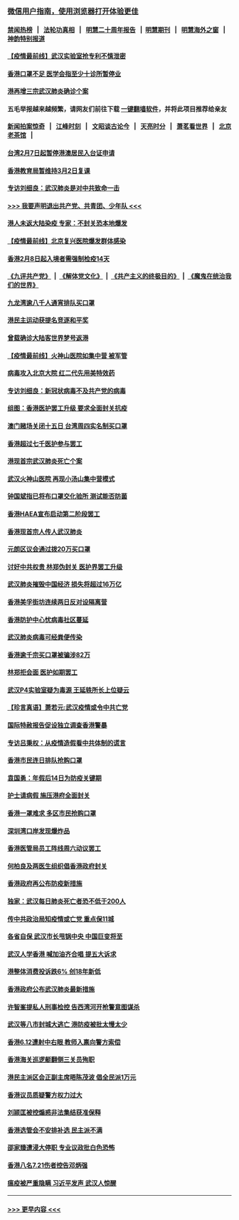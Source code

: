 ### [微信用户指南，使用浏览器打开体验更佳](https://github.com/gfw-breaker/banned-news1/blob/master/indexes/wechat-guide.md?t=0)
#### [禁闻热榜](热点新闻.md?t=0)  &nbsp;&nbsp;|&nbsp;&nbsp; [法轮功真相](https://github.com/gfw-breaker/truth/blob/master/README.md?t=0) &nbsp;&nbsp;|&nbsp;&nbsp; [明慧二十周年报告](https://github.com/gfw-breaker/mh-reports/blob/master/README.md?t=0) &nbsp;&nbsp;|&nbsp;&nbsp;[明慧期刊](https://github.com/gfw-breaker/mh-qikan) &nbsp;&nbsp;|&nbsp;&nbsp; [明慧海外之窗](https://github.com/gfw-breaker/mh-news/blob/master/README.md?t=0) &nbsp;&nbsp;|&nbsp;&nbsp; [神韵特别报道](https://github.com/gfw-breaker/mh-news/blob/master/shenyun.md?t=0)
#### [【疫情最前线】武汉实验室抢专利不慎泄密](../pages/nsc415/n11850310.md?t=02080022) 
#### [香港口罩不足 医学会指至少十诊所暂停业](../pages/nsc415/n11850301.md?t=02080022) 
#### [港再增三宗武汉肺炎确诊个案](../pages/nsc415/n11850328.md?t=02080022) 
#### 五毛举报越来越频繁，请网友们前往下载 [一键翻墙软件](https://github.com/gfw-breaker/ssr-accounts)，并将此项目推荐给亲友
#### [新闻拍案惊奇](https://github.com/gfw-breaker/banned-news1/blob/master/pages/link4.md) &nbsp;&nbsp;|&nbsp;&nbsp; [江峰时刻](https://github.com/gfw-breaker/banned-news1/blob/master/pages/link4.md) &nbsp;&nbsp;|&nbsp;&nbsp; [文昭谈古论今](https://github.com/gfw-breaker/banned-news1/blob/master/pages/link4.md) &nbsp;&nbsp;|&nbsp;&nbsp; [天亮时分](https://github.com/gfw-breaker/banned-news1/blob/master/pages/link4.md) &nbsp;&nbsp;|&nbsp;&nbsp; [萧茗看世界](https://github.com/gfw-breaker/banned-news1/blob/master/pages/link4.md) &nbsp;&nbsp;|&nbsp;&nbsp; [北京老茶馆](https://github.com/gfw-breaker/banned-news1/blob/master/pages/link4.md) &nbsp;&nbsp;|&nbsp;&nbsp; 
#### [台湾2月7日起暂停港澳居民入台证申请](../pages/nsc415/n11850304.md?t=02080022) 
#### [香港教育局暂维持3月2日复课](../pages/nsc415/n11850260.md?t=02080022) 
#### [专访刘细良：武汉肺炎是对中共致命一击](../pages/nsc415/n11849934.md?t=02080022) 
#### [>>> 我要声明退出共产党、共青团、少年队 <<<](https://github.com/begood0513/goodnews/blob/master/quit/letter.md) 
#### [港人未返大陆染疫 专家：不封关恐本地爆发](../pages/nsc415/n11848021.md?t=02080022) 
#### [【疫情最前线】北京复兴医院爆发群体感染](../pages/nsc415/n11847626.md?t=02080022) 
#### [香港2月8日起入境者需强制检疫14天](../pages/nsc415/n11847658.md?t=02080022) 
#### [《九评共产党》](https://github.com/begood0513/9ping.md/blob/master/README.md) &nbsp;|&nbsp; [《解体党文化》](../../../../jtdwh.md/blob/master/README.md)  &nbsp;|&nbsp; [《共产主义的终极目的》](../../../../gczydzjmd.md/blob/master/README.md) &nbsp;|&nbsp; [《魔鬼在统治我们的世界》](../../../../mgztzwmdsj.md/blob/master/README.md) 
#### [九龙湾逾八千人通宵排队买口罩](../pages/nsc415/n11847647.md?t=02080022) 
#### [港民主运动获提名竞逐和平奖](../pages/nsc415/n11847633.md?t=02080022) 
#### [曾载确诊大陆客世界梦号返港](../pages/nsc415/n11847608.md?t=02080022) 
#### [【疫情最前线】火神山医院如集中营 被军管](../pages/nsc415/n11847524.md?t=02080022) 
#### [病毒攻入北京大院 红二代先用美特效药](../pages/nsc415/n11847427.md?t=02080022) 
#### [专访刘细良：新冠状病毒不及共产党的病毒](../pages/nsc415/n11847164.md?t=02080022) 
#### [组图：香港医护罢工升级 要求全面封关抗疫](../pages/nsc415/n11844107.md?t=02080022) 
#### [澳门赌场关闭十五日 台湾周四实名制买口罩](../pages/nsc415/n11845083.md?t=02080022) 
#### [香港超过七千医护参与罢工](../pages/nsc415/n11845051.md?t=02080022) 
#### [港现首宗武汉肺炎死亡个案](../pages/nsc415/n11844998.md?t=02080022) 
#### [武汉火神山医院 再现小汤山集中营模式](../pages/nsc415/n11844763.md?t=02080022) 
#### [钟国斌指已将布口罩交化验所 测试能否防菌](../pages/nsc415/n11842783.md?t=02080022) 
#### [香港HAEA宣布启动第二阶段罢工](../pages/nsc415/n11842723.md?t=02080022) 
#### [香港现首宗人传人武汉肺炎](../pages/nsc415/n11842766.md?t=02080022) 
#### [元朗区议会通过拨20万买口罩](../pages/nsc415/n11842754.md?t=02080022) 
#### [讨好中共权贵 林郑伪封关 医护界罢工升级](../pages/nsc415/n11842359.md?t=02080022) 
#### [武汉肺炎摧毁中国经济 损失将超过16万亿](../pages/nsc415/n11839723.md?t=02080022) 
#### [香港美孚街坊连续两日反对设隔离营](../pages/nsc415/n11839962.md?t=02080022) 
#### [香港防护中心忧病毒社区蔓延](../pages/nsc415/n11839933.md?t=02080022) 
#### [武汉肺炎病毒可经粪便传染](../pages/nsc415/n11839939.md?t=02080022) 
#### [香港逾千宗买口罩被骗涉82万](../pages/nsc415/n11839914.md?t=02080022) 
#### [林郑拒会面 医护如期罢工](../pages/nsc415/n11839892.md?t=02080022) 
#### [武汉P4实验室疑为毒源 王延轶所长上位疑云](../pages/nsc415/n11835543.md?t=02080022) 
#### [【珍言真语】萧若元:武汉疫情或令中共亡党](../pages/nsc415/n11829394.md?t=02080022) 
#### [国际特赦报告促设独立调查香港警暴](../pages/nsc415/n11833845.md?t=02080022) 
#### [专访吕秉权：从疫情造假看中共体制的谎言](../pages/nsc415/n11833813.md?t=02080022) 
#### [香港市民连日排队抢购口罩](../pages/nsc415/n11833794.md?t=02080022) 
#### [袁国勇：年假后14日为防疫关键期](../pages/nsc415/n11831088.md?t=02080022) 
#### [护士请病假 施压港府全面封关](../pages/nsc415/n11831030.md?t=02080022) 
#### [香港一罩难求 多区市民抢购口罩](../pages/nsc415/n11831002.md?t=02080022) 
#### [深圳湾口岸发现爆炸品](../pages/nsc415/n11828802.md?t=02080022) 
#### [香港医管局员工阵线周六动议罢工](../pages/nsc415/n11828762.md?t=02080022) 
#### [何柏良及两医生组织倡香港政府封关](../pages/nsc415/n11828749.md?t=02080022) 
#### [香港政府再公布防疫新措施](../pages/nsc415/n11828716.md?t=02080022) 
#### [独家：武汉每日肺炎死亡者恐不低于200人](../pages/nsc415/n11828240.md?t=02080022) 
#### [传中共政治局知疫情或亡党 重点保11城](../pages/nsc415/n11828145.md?t=02080022) 
#### [各省自保 武汉市长甩锅中央 中国巨变将至](../pages/nsc415/n11828021.md?t=02080022) 
#### [武汉人学香港 喊加油齐合唱 提五大诉求](../pages/nsc415/n11827046.md?t=02080022) 
#### [港整体消费投诉跌6% 创18年新低](../pages/nsc415/n11817280.md?t=02080022) 
#### [香港政府公布武汉肺炎最新措施](../pages/nsc415/n11817152.md?t=02080022) 
#### [许智峯提私人刑事检控 告西湾河开枪警意图谋杀](../pages/nsc415/n11817132.md?t=02080022) 
#### [武汉等八市封城大逃亡 港防疫被批太慢太少](../pages/nsc415/n11817058.md?t=02080022) 
#### [香港6.12遭射中右眼 教师入禀向警方索偿](../pages/nsc415/n11814678.md?t=02080022) 
#### [香港海关巡逻艇翻侧三关员殉职](../pages/nsc415/n11814604.md?t=02080022) 
#### [港民主派区会正副主席晤陈茂波 倡全民派1万元](../pages/nsc415/n11814582.md?t=02080022) 
#### [香港议员质疑警方权力过大](../pages/nsc415/n11814560.md?t=02080022) 
#### [刘颕匡被控煽惑非法集结获准保释](../pages/nsc415/n11811727.md?t=02080022) 
#### [香港选管会不安排补选 民主派不满](../pages/nsc415/n11811691.md?t=02080022) 
#### [邵家臻遭浸大停职 专业议政批白色恐怖](../pages/nsc415/n11811670.md?t=02080022) 
#### [香港八名7.21伤者控告邓炳强](../pages/nsc415/n11811623.md?t=02080022) 
#### [瘟疫被严重隐瞒 习近平发声 武汉人惊醒](../pages/nsc415/n11811186.md?t=02080022) 

----
#### [ >>> 更早内容 <<< ](../indexes/nsc415-earlier.md)
